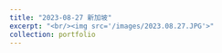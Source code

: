 ```yaml
---
title: "2023-08-27 新加坡"
excerpt: "<br/><img src='/images/2023.08.27.JPG'>"
collection: portfolio
---
```


